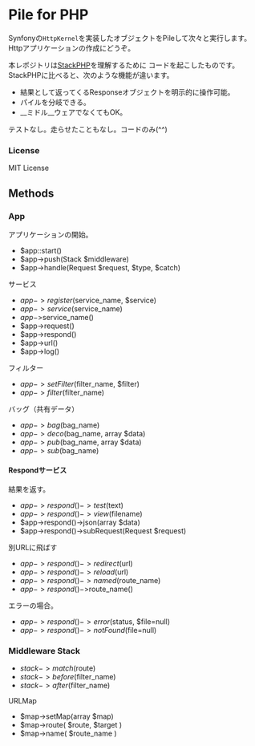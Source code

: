 Pile for PHP
============

Synfonyの```HttpKernel```を実装したオブジェクトをPileして次々と実行します。
Httpアプリケーションの作成にどうぞ。

本レポジトリは[StackPHP](http://stackphp.com/)を理解するために
コードを起こしたものです。StackPHPに比べると、次のような機能が違います。

*   結果として返ってくるResponseオブジェクトを明示的に操作可能。
*   パイルを分岐できる。
*   __ミドル__ウェアでなくてもOK。

テストなし。走らせたこともなし。コードのみ(^^)


### License

MIT License


Methods
-------

### App

アプリケーションの開始。

*   $app::start()
*   $app->push(Stack $middleware)
*   $app->handle(Request $request, $type, $catch)

サービス

*   $app->register($service_name, $service)
*   $app->service($service_name)
*   $app->$service_name()
*   $app->request()
*   $app->respond()
*   $app->url()
*   $app->log()

フィルター

*   $app->setFilter($filter_name, $filter)
*   $app->filter($filter_name)

バッグ（共有データ）

*   $app->bag($bag_name)
*   $app->deco($bag_name, array $data)
*   $app->pub($bag_name, array $data)
*   $app->sub($bag_name)


#### Respondサービス

結果を返す。

*   $app->respond()->test($text)
*   $app->respond()->view($filename)
*   $app->respond()->json(array $data)
*   $app->respond()->subRequest(Request $request)

別URLに飛ばす

*   $app->respond()->redirect($url)
*   $app->respond()->reload($url)
*   $app->respond()->named($route_name)
*   $app->respond()->$route_name()

エラーの場合。

*   $app->respond()->error($status, $file=null)
*   $app->respond()->notFound($file=null)



### Middleware Stack

*   $stack->match($route)
*   $stack->before($filter_name)
*   $stack->after($filter_name)


URLMap

*   $map->setMap(array $map)
*   $map->route( $route, $target )
*   $map->name( $route_name )


